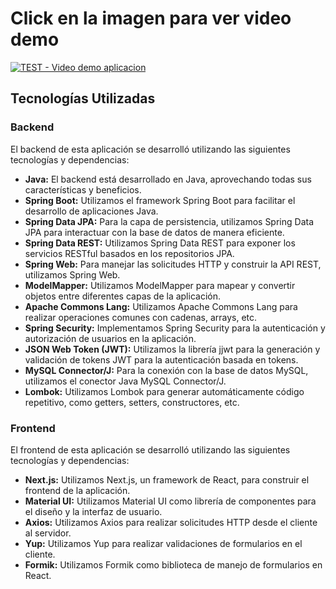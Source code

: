 # Click en la imagen para ver video demo

[![TEST - Video demo aplicacion](https://serving.photos.photobox.com/7677933546bf6b90f036549c12521a0bd6143aea59403a5ed2eb5efaae23493eb86665e7.jpg)](https://clipchamp.com/watch/moZA2T9DUAG)

## Tecnologías Utilizadas

### Backend

El backend de esta aplicación se desarrolló utilizando las siguientes tecnologías y dependencias:

- **Java:** El backend está desarrollado en Java, aprovechando todas sus características y beneficios.
- **Spring Boot:** Utilizamos el framework Spring Boot para facilitar el desarrollo de aplicaciones Java.
- **Spring Data JPA:** Para la capa de persistencia, utilizamos Spring Data JPA para interactuar con la base de datos de manera eficiente.
- **Spring Data REST:** Utilizamos Spring Data REST para exponer los servicios RESTful basados en los repositorios JPA.
- **Spring Web:** Para manejar las solicitudes HTTP y construir la API REST, utilizamos Spring Web.
- **ModelMapper:** Utilizamos ModelMapper para mapear y convertir objetos entre diferentes capas de la aplicación.
- **Apache Commons Lang:** Utilizamos Apache Commons Lang para realizar operaciones comunes con cadenas, arrays, etc.
- **Spring Security:** Implementamos Spring Security para la autenticación y autorización de usuarios en la aplicación.
- **JSON Web Token (JWT):** Utilizamos la librería jjwt para la generación y validación de tokens JWT para la autenticación basada en tokens.
- **MySQL Connector/J:** Para la conexión con la base de datos MySQL, utilizamos el conector Java MySQL Connector/J.
- **Lombok:** Utilizamos Lombok para generar automáticamente código repetitivo, como getters, setters, constructores, etc.

### Frontend

El frontend de esta aplicación se desarrolló utilizando las siguientes tecnologías y dependencias:

- **Next.js:** Utilizamos Next.js, un framework de React, para construir el frontend de la aplicación.
- **Material UI:** Utilizamos Material UI como librería de componentes para el diseño y la interfaz de usuario.
- **Axios:** Utilizamos Axios para realizar solicitudes HTTP desde el cliente al servidor.
- **Yup:** Utilizamos Yup para realizar validaciones de formularios en el cliente.
-  **Formik:** Utilizamos Formik como biblioteca de manejo de formularios en React.
